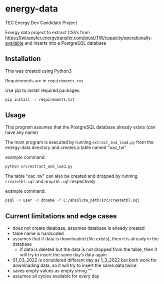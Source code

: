 # energy-data
TEC Energy Dev Candidate Project

Energy data project to extract CSVs from https://twtransfer.energytransfer.com/ipost/TW/capacity/operationally-available and inserts into a PostgreSQL database

## Installation
This was created using Python3


Requirements are in `requirements.txt`

Use pip to install required packages:
```bash
pip install -r requirements.txt
```

## Usage
This program assumes that the PostgreSQL database already exists (can have any name)

The main program is executed by running `extract_and_load.py` from the energy-data directory and creates a table named "oac_tw"

example command: 
```bash 
python src/extract_and_load.py
```

The table "oac_tw" can also be created and dropped by running `createtbl.sql` and `droptbl.sql` respectively

example command:
```bash
psql -U user -d dbname -f C:/absolute_path/src/createtbl.sql
```

## Current limitations and edge cases
- does not create database, assumes database is already created
- table name is hardcoded
- assumes that if data is downloaded (file exists), then it is already in the database
    - if data is deleted but the data is not dropped from the table, then it will try to insert the same day’s data again
- 01_03_2022 is considered different day as 1_3_2022 but both work for downloading data, so it will try to insert the same data twice
- saves empty values as empty string “”
- assumes all cycles available for every day